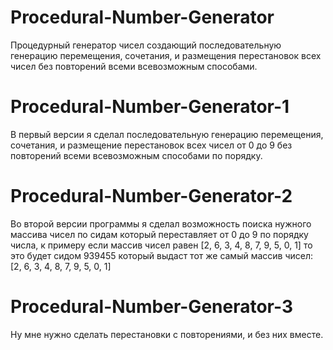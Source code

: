 # Procedural-Number-Generator
Процедурный генератор чисел создающий последовательную генерацию перемещения, сочетания, и размещения перестановок всех чисел без повторений всеми всевозможным способами.

# Procedural-Number-Generator-1

В первый версии я сделал последовательную генерацию перемещения, сочетания, и размещение перестановок всех чисел от 0 до 9 без повторений всеми всевозможным способами по порядку.

# Procedural-Number-Generator-2 

Во второй версии программы я сделал возможность поиска нужного массива чисел по сидам который переставляет от 0 до 9 по порядку числа, к примеру если массив чисел равен [2, 6, 3, 4, 8, 7, 9, 5, 0, 1] то это будет сидом 939455 который выдаст тот же самый массив чисел: [2, 6, 3, 4, 8, 7, 9, 5, 0, 1] 

# Procedural-Number-Generator-3

Ну мне нужно сделать перестановки с повторениями, и без них вместе.

